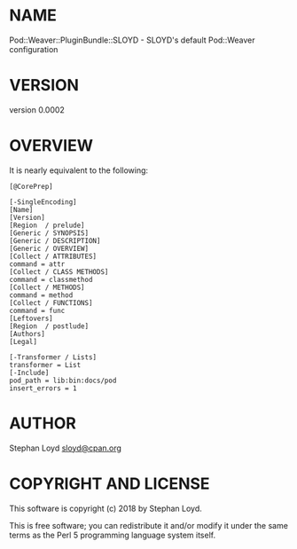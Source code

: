 # NAME

Pod::Weaver::PluginBundle::SLOYD - SLOYD's default Pod::Weaver configuration

# VERSION

version 0.0002

# OVERVIEW

It is nearly equivalent to the following:

```
[@CorePrep]

[-SingleEncoding]
[Name]
[Version]
[Region  / prelude]
[Generic / SYNOPSIS]
[Generic / DESCRIPTION]
[Generic / OVERVIEW]
[Collect / ATTRIBUTES]
command = attr
[Collect / CLASS METHODS]
command = classmethod
[Collect / METHODS]
command = method
[Collect / FUNCTIONS]
command = func
[Leftovers]
[Region  / postlude]
[Authors]
[Legal]

[-Transformer / Lists]
transformer = List
[-Include]
pod_path = lib:bin:docs/pod
insert_errors = 1
```

# AUTHOR

Stephan Loyd <sloyd@cpan.org>

# COPYRIGHT AND LICENSE

This software is copyright (c) 2018 by Stephan Loyd.

This is free software; you can redistribute it and/or modify it under
the same terms as the Perl 5 programming language system itself.
